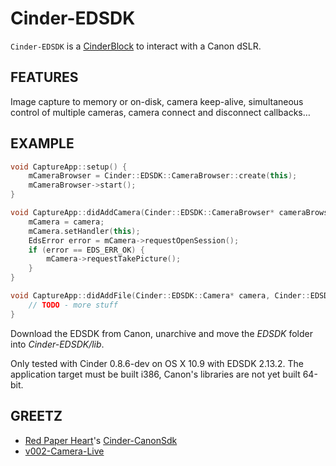 # Cinder-EDSDK
`Cinder-EDSDK` is a [CinderBlock](http://libcinder.org/) to interact with a Canon dSLR.

## FEATURES
Image capture to memory or on-disk, camera keep-alive, simultaneous control of multiple cameras, camera connect and disconnect callbacks…

## EXAMPLE
```C++
void CaptureApp::setup() {
    mCameraBrowser = Cinder::EDSDK::CameraBrowser::create(this);
    mCameraBrowser->start();
}

void CaptureApp::didAddCamera(Cinder::EDSDK::CameraBrowser* cameraBrowser, Cinder::EDSDK::CameraRef camera) {
    mCamera = camera;
    mCamera.setHandler(this);
    EdsError error = mCamera->requestOpenSession();
    if (error == EDS_ERR_OK) {
        mCamera->requestTakePicture();
    }
}

void CaptureApp::didAddFile(Cinder::EDSDK::Camera* camera, Cinder::EDSDK::CameraFileRef file) {
    // TODO - more stuff
}
```

Download the EDSDK from Canon, unarchive and move the _EDSDK_ folder into _Cinder-EDSDK/lib_.

Only tested with Cinder 0.8.6-dev on OS X 10.9 with EDSDK 2.13.2. The application target must be built i386, Canon's libraries are not yet built 64-bit.

## GREETZ
- [Red Paper Heart](http://www.redpaperheart.com)'s [Cinder-CanonSdk](https://github.com/redpaperheart/Cinder-CanonSdk)
- [v002-Camera-Live](https://github.com/v002/v002-Camera-Live)
